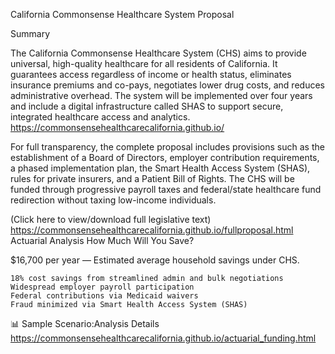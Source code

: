 California Commonsense Healthcare System Proposal


Summary

The California Commonsense Healthcare System (CHS) aims to provide universal, high-quality healthcare for all residents of California. It guarantees access regardless of income or health status, eliminates insurance premiums and co-pays, negotiates lower drug costs, and reduces administrative overhead. The system will be implemented over four years and include a digital infrastructure called SHAS to support secure, integrated healthcare access and analytics.
https://commonsensehealthcarecalifornia.github.io/

For full transparency, the complete proposal includes provisions such as the establishment of a Board of Directors, employer contribution requirements, a phased implementation plan, the Smart Health Access System (SHAS), rules for private insurers, and a Patient Bill of Rights. The CHS will be funded through progressive payroll taxes and federal/state healthcare fund redirection without taxing low-income individuals.

(Click here to view/download full legislative text) https://commonsensehealthcarecalifornia.github.io/fullproposal.html
Actuarial Analysis
How Much Will You Save?

$16,700 per year — Estimated average household savings under CHS.

    18% cost savings from streamlined admin and bulk negotiations
    Widespread employer payroll participation
    Federal contributions via Medicaid waivers
    Fraud minimized via Smart Health Access System (SHAS)

📊 Sample Scenario:Analysis Details
https://commonsensehealthcarecalifornia.github.io/actuarial_funding.html

